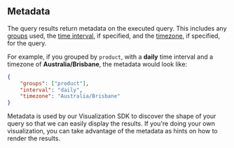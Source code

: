 ## Metadata

The query results return metadata on the executed query.  This includes any [groups](#group-by) used, the [time interval](#time-intervals), if specified,
and the [timezone](#timezones), if specified, for the query.

For example, if you grouped by `product`, with a **daily** time interval and a timezone of **Australia/Brisbane**, the metadata would look like:

```json
{
	"groups": ["product"],
	"interval": "daily",
	"timezone": "Australia/Brisbane"
}
```

Metadata is used by our Visualization SDK to discover the shape of your query so that we can easily display the results.  If you're doing your own visualization,
you can take advantage of the metadata as hints on how to render the results.
